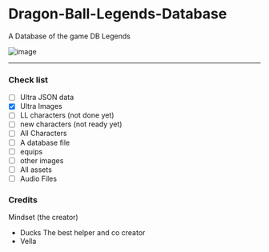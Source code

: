 # Dragon-Ball-Legends-Database
A Database of the game DB Legends

![image](https://github.com/noahmindset1/Dragon-Ball-Legends-Database/assets/157752909/0db08431-5806-45d1-bdde-96b8a327f68b)

------
### Check list

- [ ] Ultra JSON data
- [x] Ultra Images
- [ ] LL characters (not done yet)
- [ ] new characters (not ready yet)
- [ ] All Characters
- [ ] A database file
- [ ] equips
- [ ] other images
- [ ] All assets
- [ ] Audio Files
### Credits
Mindset (the creator)
- Ducks The best helper and co creator
- Vella
